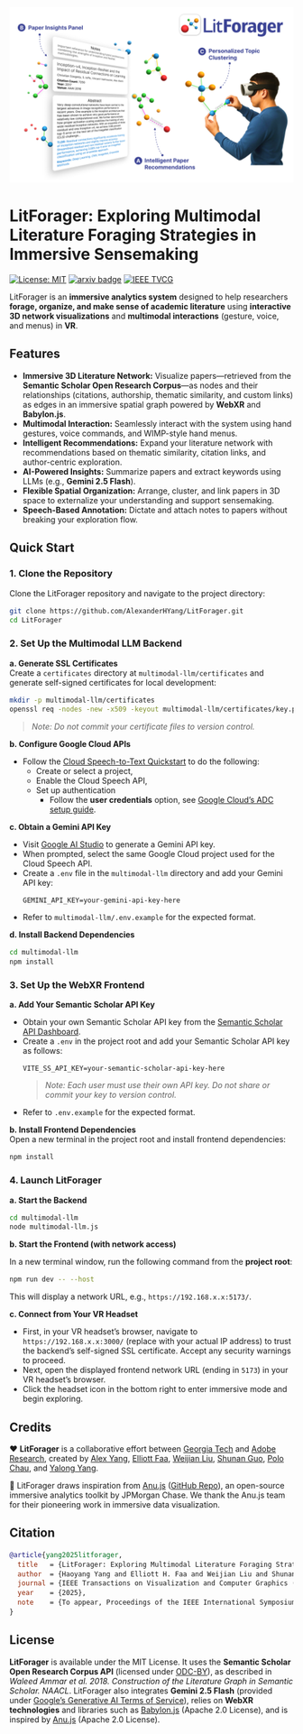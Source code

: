 <p align="center">
  <img src="img/banner.png" alt="LitForager banner"/>
</p>

# LitForager: Exploring Multimodal Literature Foraging Strategies in Immersive Sensemaking
[![License: MIT](https://img.shields.io/badge/License-MIT-blue.svg)](https://opensource.org/licenses/MIT)
[![arxiv badge](https://img.shields.io/badge/arXiv-2508.15043-red)](https://arxiv.org/abs/2508.15043)
[![IEEE TVCG](https://img.shields.io/badge/IEEE-TVCG-green)](https://ieeexplore.ieee.org/)

LitForager is an **immersive analytics system** designed to help researchers **forage, organize, and make sense of academic literature** using **interactive 3D network visualizations** and **multimodal interactions** (gesture, voice, and menus) in **VR**.

## Features

- **Immersive 3D Literature Network:** Visualize papers—retrieved from the **Semantic Scholar Open Research Corpus**—as nodes and their relationships (citations, authorship, thematic similarity, and custom links) as edges in an immersive spatial graph powered by **WebXR** and **Babylon.js**.
- **Multimodal Interaction:** Seamlessly interact with the system using hand gestures, voice commands, and WIMP-style hand menus.
- **Intelligent Recommendations:** Expand your literature network with recommendations based on thematic similarity, citation links, and author-centric exploration.
- **AI-Powered Insights:** Summarize papers and extract keywords using LLMs (e.g., **Gemini 2.5 Flash**).
- **Flexible Spatial Organization:** Arrange, cluster, and link papers in 3D space to externalize your understanding and support sensemaking.
- **Speech-Based Annotation:** Dictate and attach notes to papers without breaking your exploration flow.

## Quick Start

### 1. Clone the Repository

Clone the LitForager repository and navigate to the project directory:
```sh
git clone https://github.com/AlexanderHYang/LitForager.git
cd LitForager
```

### 2. Set Up the Multimodal LLM Backend

**a. Generate SSL Certificates**  
Create a `certificates` directory at `multimodal-llm/certificates` and generate self-signed certificates for local development:
```sh
mkdir -p multimodal-llm/certificates
openssl req -nodes -new -x509 -keyout multimodal-llm/certificates/key.pem -out multimodal-llm/certificates/cert.pem -days 365
```
> _Note: Do not commit your certificate files to version control._

**b. Configure Google Cloud APIs**  
- Follow the [Cloud Speech-to-Text Quickstart](https://cloud.google.com/nodejs/docs/reference/speech/latest#quickstart) to do the following:
  - Create or select a project, 
  - Enable the Cloud Speech API, 
  - Set up authentication
    - Follow the **user credentials** option, see [Google Cloud’s ADC setup guide](https://cloud.google.com/docs/authentication/set-up-adc-local-dev-environment#local-user-cred).

**c. Obtain a Gemini API Key**  
- Visit [Google AI Studio](https://aistudio.google.com/apikey) to generate a Gemini API key.
- When prompted, select the same Google Cloud project used for the Cloud Speech API.
- Create a `.env` file in the `multimodal-llm` directory and add your Gemini API key:
  ```
  GEMINI_API_KEY=your-gemini-api-key-here
  ```
- Refer to `multimodal-llm/.env.example` for the expected format.

**d. Install Backend Dependencies**  
```sh
cd multimodal-llm
npm install
```

### 3. Set Up the WebXR Frontend

**a. Add Your Semantic Scholar API Key**  
- Obtain your own Semantic Scholar API key from the [Semantic Scholar API Dashboard](https://www.semanticscholar.org/product/api).
- Create a `.env` in the project root and add your Semantic Scholar API key as follows:
  ```
  VITE_SS_API_KEY=your-semantic-scholar-api-key-here
  ```
  > _Note: Each user must use their own API key. Do not share or commit your key to version control._
- Refer to `.env.example` for the expected format.

**b. Install Frontend Dependencies**  
Open a new terminal in the project root and install frontend dependencies:
```sh
npm install
```

### 4. Launch LitForager

**a. Start the Backend**
```sh
cd multimodal-llm
node multimodal-llm.js
```

**b. Start the Frontend (with network access)**

In a new terminal window, run the following command from the **project root**:
```sh
npm run dev -- --host
```
This will display a network URL, e.g., `https://192.168.x.x:5173/`.

**c. Connect from Your VR Headset**
- First, in your VR headset’s browser, navigate to `https://192.168.x.x:3000/` (replace with your actual IP address) to trust the backend’s self-signed SSL certificate. Accept any security warnings to proceed.
- Next, open the displayed frontend network URL (ending in `5173`) in your VR headset’s browser.
- Click the headset icon in the bottom right to enter immersive mode and begin exploring.

## Credits

❤️ **LitForager** is a collaborative effort between [Georgia Tech](https://gatech.edu) and [Adobe Research](https://research.adobe.com/), created by [Alex Yang](https://alexanderyang.me), [Elliott Faa](https://www.linkedin.com/in/elliottfaa/), [Weijian Liu](https://www.linkedin.com/in/weijian-liu-77b643237/), [Shunan Guo](https://research.adobe.com/person/shunan-guo/), [Polo Chau](https://poloclub.github.io/polochau/), and [Yalong Yang](https://ivi.cc.gatech.edu/pi.html).

💙 LitForager draws inspiration from [Anu.js](https://jpmorganchase.github.io/anu/) ([GitHub Repo](https://github.com/jpmorganchase/anu)), an open-source immersive analytics toolkit by JPMorgan Chase. We thank the Anu.js team for their pioneering work in immersive data visualization.

## Citation

```bibTeX
@article{yang2025litforager,
  title   = {LitForager: Exploring Multimodal Literature Foraging Strategies in Immersive Sensemaking},
  author  = {Haoyang Yang and Elliott H. Faa and Weijian Liu and Shunan Guo and Duen Horng Chau and Yalong Yang},
  journal = {IEEE Transactions on Visualization and Computer Graphics (TVCG)},
  year    = {2025},
  note    = {To appear, Proceedings of the IEEE International Symposium on Mixed and Augmented Reality (ISMAR) 2025}
}
```
## License

**LitForager** is available under the MIT License. It uses the **Semantic Scholar Open Research Corpus API** (licensed under [ODC-BY](https://opendatacommons.org/licenses/by/)), as described in *Waleed Ammar et al. 2018. Construction of the Literature Graph in Semantic Scholar. NAACL*. LitForager also integrates **Gemini 2.5 Flash** (provided under [Google’s Generative AI Terms of Service](https://ai.google.dev/terms)), relies on **WebXR technologies** and libraries such as [Babylon.js](https://www.babylonjs.com/) (Apache 2.0 License), and is inspired by [Anu.js](https://github.com/jpmorganchase/anu) (Apache 2.0 License).